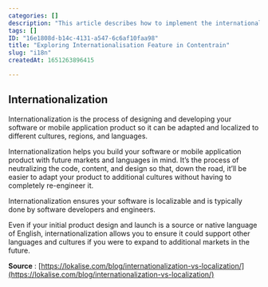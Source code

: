 ```yaml
---
categories: []
description: "This article describes how to implement the internationalization feature in contentrain for your web applications."
tags: []
ID: "16e1808d-b14c-4131-a547-6c6af10faa98"
title: "Exploring Internationalisation Feature in Contentrain"
slug: "i18n"
createdAt: 1651263896415

---
```

## Internationalization

Internationalization is the process of designing and developing your software or mobile application product so it can be adapted and localized to different cultures, regions, and languages.

Internationalization helps you build your software or mobile application product with future markets and languages in mind. It’s the process of neutralizing the code, content, and design so that, down the road, it’ll be easier to adapt your product to additional cultures without having to completely re-engineer it.

Internationalization ensures your software is localizable and is typically done by software developers and engineers.

Even if your initial product design and launch is a source or native language of English, internationalization allows you to ensure it could support other languages and cultures if you were to expand to additional markets in the future.

**Source** : [https://lokalise.com/blog/internationalization-vs-localization/](https://lokalise.com/blog/internationalization-vs-localization/)
